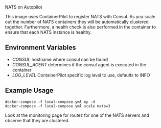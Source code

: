 NATS on Autopilot

This image uses ContainerPilot to register NATS with Consul. As you scale out the number of NATS containers they will be automatically clustered together. Furthermore, a health check is also performed in the container to ensure that each NATS instance is healthy.

## Environment Variables

- _CONSUL_ hostname where consul can be found
- _CONSUL_AGENT_ determines if the consul agent is executed in the container
- _LOG_LEVEL_ ContainerPilot specific log level to use, defaults to INFO

## Example Usage

```
docker-compose -f local-compose.yml up -d
docker-compose -f local-compose.yml scale nats=3
```

Look at the monitoring page for routez for one of the NATS servers and observe that they are clustered.
